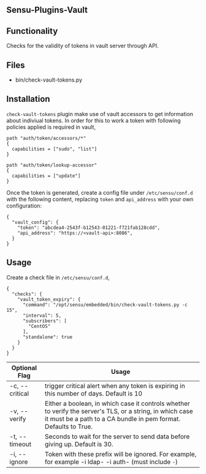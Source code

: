 ## Sensu-Plugins-Vault

## Functionality

Checks for the validity of tokens in vault server through API.

## Files
  * bin/check-vault-tokens.py

## Installation

`check-vault-tokens` plugin make use of vault accessors to get information about indiviual tokens.
In order for this to work a token with following policies applied is required in vault, 

```
path "auth/token/accessors/*"
{
  capabilities = ["sudo", "list"]
}

path "auth/token/lookup-accessor"
{
  capabilities = ["update"]
}
```

Once the token is generated, create a config file under `/etc/sensu/conf.d` with the following content, replacing `token` and `api_address` with your own configuration:

```{
{
  "vault_config": {
    "token": "abcdea4-2543f-b12543-01221-f721fab128cdd",
    "api_address": "https://<vault-api>:8086",
  }
} 
```


## Usage

Create a check file in `/etc/sensu/conf.d`,

```
{
  "checks": {
    "vault_token_expiry": {
      "command": "/opt/sensu/embedded/bin/check-vault-tokens.py -c 15",
      "interval": 5,
      "subscribers": [
        "CentOS"
      ],
      "standalone": true
    }
  }
}
```


| Optional Flag            | Usage          | 
| ---             | ---            |
| -c, --critical     | trigger critical alert when any token is expiring in this number of days. Default is 10 | 
| -v, --verify       | Either a boolean, in which case it controls whether to verify the server's TLS, or a string, in which case it must be a path to a CA bundle in pem format. Defaults to True. |
| -t, --timeout      | Seconds to wait for the server to send data before giving up. Default is 30. |  
| -i, --ignore       | Token with these prefix will be ignored. For example, for example -i ldap- -i auth- (must include `-`)|                        

